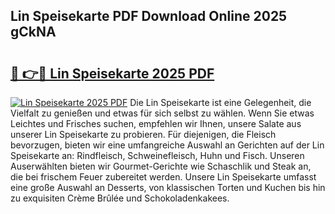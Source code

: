 ## Lin Speisekarte PDF Download Online 2025 gCkNA

# <h2><a href="http://gcaij6n.nevu.top/?p=Lin+Speisekarte">🔗 👉🔴 Lin Speisekarte 2025 PDF</a></h2>

[![Lin Speisekarte 2025 PDF](https://i.imgur.com/dBaPXMq.png)](http://gcaij6n.nevu.top/?p=Lin+Speisekarte)
Die Lin Speisekarte ist eine Gelegenheit, die Vielfalt zu genießen und etwas für sich selbst zu wählen. Wenn Sie etwas Leichtes und Frisches suchen, empfehlen wir Ihnen, unsere Salate aus unserer Lin Speisekarte zu probieren. Für diejenigen, die Fleisch bevorzugen, bieten wir eine umfangreiche Auswahl an Gerichten auf der Lin Speisekarte an: Rindfleisch, Schweinefleisch, Huhn und Fisch. Unseren Auserwählten bieten wir Gourmet-Gerichte wie Schaschlik und Steak an, die bei frischem Feuer zubereitet werden. Unsere Lin Speisekarte umfasst eine große Auswahl an Desserts, von klassischen Torten und Kuchen bis hin zu exquisiten Crème Brûlée und Schokoladenkakees.
